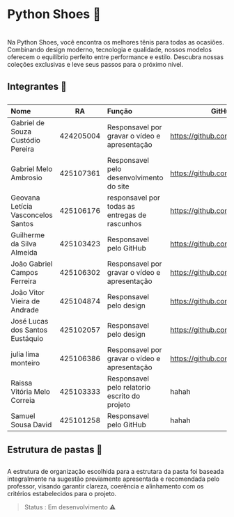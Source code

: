 # **Python Shoes** 👟 <h1>

Na Python Shoes, você encontra os melhores tênis para todas as ocasiões. Combinando design moderno, tecnologia e qualidade, nossos modelos oferecem o equilíbrio perfeito entre performance e estilo. Descubra nossas coleções exclusivas e leve seus passos para o próximo nível.



## **Integrantes** 💼<h2>

Nome                               | RA        | Função                                    | GitHub 
:--------------------------------  | :-------: | :--------------------------------------------- | ------
Gabriel de Souza Custódio Pereira  | 424205004 | Responsavel por gravar o vídeo e apresentação  | <https://github.com/Bielsouzabjj>
Gabriel Melo Ambrosio              | 425107361 | Responsavel pelo desenvolvimento do site       | <https://github.com/gaambrosio>
Geovana Letícia Vasconcelos Santos | 425106176 | responsavel por todas as entregas de rascunhos | <https://github.com/GihLeh>
Guilherme da Silva Almeida         | 425103423 | Responsavel pelo GitHub                        | <https://github.com/Geazinhu>
João Gabriel Campos Ferreira       | 425106302 | Responsavel por gravar o vídeo e apresentação  | <https://github.com/jgcf9>
João Vitor Vieira de Andrade       | 425104874 | Responsavel pelo design                        | <https://github.com/Jooaozinho5>
José Lucas dos Santos Eustáquio    | 425102057 | Responsavel pelo design                        | <https://github.com/lucs-mochi>
julia lima monteiro                | 425106386 | Responsavel por gravar o vídeo e apresentação  | <https://github.com/jujuti>
Raissa Vitória Melo Correia        | 425103333 | Responsavel pelo relatorio escrito do projeto  | hahah
Samuel Sousa David                 | 425101258 | Responsavel pelo GitHub                        | hahah 

## **Estrutura de pastas** 📁<h2>

A estrutura de organização escolhida para a estrutara da pasta foi baseada integralmente na sugestão previamente apresentada e recomendada pelo professor, visando garantir clareza, coerência e alinhamento com os critérios estabelecidos para o projeto.

> Status : Em desenvolvimento ⚠️



